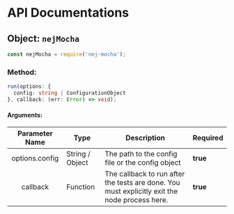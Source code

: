 # API Documentations

## Object: `nejMocha`

```javascript
const nejMocha = require('nej-mocha');
```

### Method: 

```typescript
run(options: {
  config: string | ConfigurationObject
}, callback: (err: Error) => void);
```

#### Arguments: 

| Parameter Name | Type            | Description                                      | Required |
|:--------------:|-----------------|--------------------------------------------------|----------|
| options.config | String / Object | The path to the config file or the config object | **true** |
| callback | Function | The callback to run after the tests are done. You must explicitly exit the node process here. | **true** |

